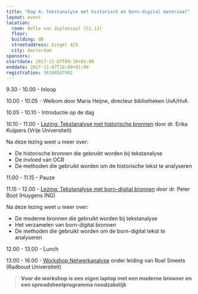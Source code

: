 ```yaml
---
title: "Dag 4: Tekstanalyse met historisch en born-digital materiaal"
layout: event
location:
  room: Belle van Zuylenzaal (C1.13)
  floor:
  building: UB
  streetaddress: Singel 425
  city: Amsterdam
sponsors:
startdate: 2017-11-07T09:30+01:00
enddate: 2017-11-07T16:00+01:00
registration: 36306587982
---
```


9.30 - 10.00 - Inloop

10.00 - 10.05 - Welkom door Maria Heijne, directeur bibliotheken UvA/HvA

10.05 - 10.10 - Introductie op de dag

10.10 - 11.00 - [Lezing: Tekstanalyse met historische bronnen](https://dhclinics.github.io/assets/presentations/DHClinics_20171107_ErikaKuijpers.pdf) door dr. Erika Kuijpers (Vrije Universiteit)

Na deze lezing weet u meer over:

- De historische bronnen die gebruikt worden bij tekstanalyse
- De invloed van OCR
- De methoden die gebruikt worden om de historische tekst te analyseren

11.00 - 11.15 - Pauze

11.15 - 12.00 - [Lezing: Tekstanalyse met born-digital bronnen](https://dhclinics.github.io/assets/presentations/DHClinics20171107_PeterBoot.pdf) door dr. Peter Boot (Huygens ING)

Na deze lezing weet u meer over:

- De moderne bronnen die gebruikt worden bij tekstanalyse
- Het verzamelen van born-digital bronnen
- De methoden die gebruikt worden om de born-digital tekst te analyseren

12.00 - 13.00 - Lunch

13.00 - 16.00 - [Workshop Netwerkanalyse](https://dhclinics.github.io/assets/presentations/DHClinics_20171107_RoelSmeets.pdf) onder leiding van Roel Smeets (Radboud Universiteit)

> **Voor de workshop is een eigen laptop met een moderne browser en een spreadsheetprogramma noodzakelijk**
